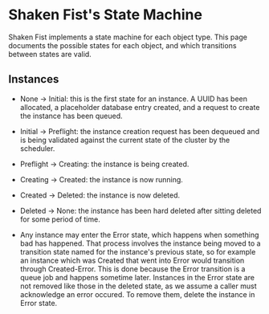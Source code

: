 Shaken Fist's State Machine
===========================

Shaken Fist implements a state machine for each object type. This page documents the possible states for each object, and which transitions between states are valid.

Instances
---------

* None -> Initial: this is the first state for an instance. A UUID has been allocated, a placeholder database entry created, and a request to create the instance has been queued.
* Initial -> Preflight: the instance creation request has been dequeued and is being validated against the current state of the cluster by the scheduler.
* Preflight -> Creating: the instance is being created.
* Creating -> Created: the instance is now running.
* Created -> Deleted: the instance is now deleted.
* Deleted -> None: the instance has been hard deleted after sitting deleted for some period of time.

* Any instance may enter the Error state, which happens when something bad has happened. That process involves the instance being moved to a transition state named for the instance's previous state, so for example an instance which was Created that went into Error would transition through Created-Error. This is done because the Error transition is a queue job and happens sometime later. Instances in the Error state are not removed like those in the deleted state, as we assume a caller must acknowledge an error occured. To remove them, delete the instance in Error state.